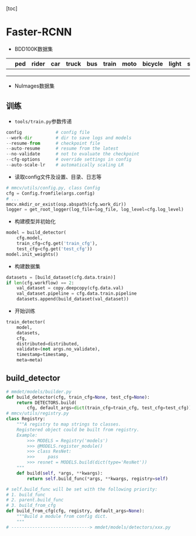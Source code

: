 [toc]

# Faster-RCNN

- BDD100K数据集

|      | ped  | rider | car  | truck | bus  | train | moto | bicycle | light | sign | mAP@0.5 |
| ---- | ---- | ----- | ---- | ----- | ---- | ----- | ---- | ------- | ----- | ---- | ------- |
|      |      |       |      |       |      |       |      |         |       |      |         |
|      |      |       |      |       |      |       |      |         |       |      |         |
|      |      |       |      |       |      |       |      |         |       |      |         |

- NuImages数据集





## 训练

- `tools/train.py`参数传递

```python
config             # config file
--work-dir         # dir to save logs and models
--resume-from      # checkpoint file
--auto-resume      # resume from the latest
--no-validate      # not to evaluate the checkpoint
--cfg-options      # override settings in config
--auto-scale-lr    # automatically scaling LR
```

- 读取config文件及设置、目录、日志等

```python
# mmcv/utils/config.py, class Config
cfg = Config.fromfile(args.config)
# ...
mmcv.mkdir_or_exist(osp.abspath(cfg.work_dir))
logger = get_root_logger(log_file=log_file, log_level=cfg.log_level)
```

- 构建模型并初始化

```python
model = build_detector(
    cfg.model,
    train_cfg=cfg.get('train_cfg'),
    test_cfg=cfg.get('test_cfg'))
model.init_weights()
```

- 构建数据集

```python
datasets = [build_dataset(cfg.data.train)]
if len(cfg.workflow) == 2:
    val_dataset = copy.deepcopy(cfg.data.val)
    val_dataset.pipeline = cfg.data.train.pipeline
    datasets.append(build_dataset(val_dataset))
```

- 开始训练

```python
train_detector(
    model,
    datasets,
    cfg,
    distributed=distributed,
    validate=(not args.no_validate),
    timestamp=timestamp,
    meta=meta)
```

## build_detector

```python
# mmdet/models/builder.py
def build_detector(cfg, train_cfg=None, test_cfg=None):
    return DETECTORS.build(
        cfg, default_args=dict(train_cfg=train_cfg, test_cfg=test_cfg))
# mmcv/utils/registry.py
class Registry:
    """A registry to map strings to classes.
    Registered object could be built from registry.
    Example:
        >>> MODELS = Registry('models')
        >>> @MODELS.register_module()
        >>> class ResNet:
        >>>     pass
        >>> resnet = MODELS.build(dict(type='ResNet'))
    """
    def build(self, *args, **kwargs):
        return self.build_func(*args, **kwargs, registry=self)

# self.build_func will be set with the following priority:
# 1. build_func
# 2. parent.build_func
# 3. build_from_cfg
def build_from_cfg(cfg, registry, default_args=None):
    """Build a module from config dict.
    """
# ------------------------------> mmdet/models/detectors/xxx.py
```

